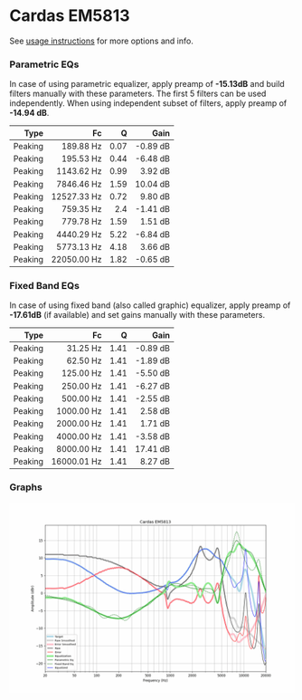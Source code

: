 # Cardas EM5813
See [usage instructions](https://github.com/jaakkopasanen/AutoEq#usage) for more options and info.

### Parametric EQs
In case of using parametric equalizer, apply preamp of **-15.13dB** and build filters manually
with these parameters. The first 5 filters can be used independently.
When using independent subset of filters, apply preamp of **-14.94 dB**.

| Type    | Fc          |    Q | Gain     |
|--------:|------------:|-----:|---------:|
| Peaking | 189.88 Hz   | 0.07 | -0.89 dB |
| Peaking | 195.53 Hz   | 0.44 | -6.48 dB |
| Peaking | 1143.62 Hz  | 0.99 | 3.92 dB  |
| Peaking | 7846.46 Hz  | 1.59 | 10.04 dB |
| Peaking | 12527.33 Hz | 0.72 | 9.80 dB  |
| Peaking | 759.35 Hz   | 2.4  | -1.41 dB |
| Peaking | 779.78 Hz   | 1.59 | 1.51 dB  |
| Peaking | 4440.29 Hz  | 5.22 | -6.84 dB |
| Peaking | 5773.13 Hz  | 4.18 | 3.66 dB  |
| Peaking | 22050.00 Hz | 1.82 | -0.65 dB |

### Fixed Band EQs
In case of using fixed band (also called graphic) equalizer, apply preamp of **-17.61dB**
(if available) and set gains manually with these parameters.

| Type    | Fc          |    Q | Gain     |
|--------:|------------:|-----:|---------:|
| Peaking | 31.25 Hz    | 1.41 | -0.89 dB |
| Peaking | 62.50 Hz    | 1.41 | -1.89 dB |
| Peaking | 125.00 Hz   | 1.41 | -5.50 dB |
| Peaking | 250.00 Hz   | 1.41 | -6.27 dB |
| Peaking | 500.00 Hz   | 1.41 | -2.55 dB |
| Peaking | 1000.00 Hz  | 1.41 | 2.58 dB  |
| Peaking | 2000.00 Hz  | 1.41 | 1.71 dB  |
| Peaking | 4000.00 Hz  | 1.41 | -3.58 dB |
| Peaking | 8000.00 Hz  | 1.41 | 17.41 dB |
| Peaking | 16000.01 Hz | 1.41 | 8.27 dB  |

### Graphs
![](./Cardas%20EM5813.png)
